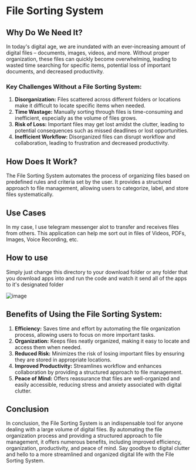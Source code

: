 # File Sorting System

## Why Do We Need It?
In today's digital age, we are inundated with an ever-increasing amount of digital files – documents, images, videos, and more. Without proper organization, these files can quickly become overwhelming, leading to wasted time searching for specific items, potential loss of important documents, and decreased productivity.

### Key Challenges Without a File Sorting System:
1. **Disorganization:** Files scattered across different folders or locations make it difficult to locate specific items when needed.
2. **Time Wastage:** Manually sorting through files is time-consuming and inefficient, especially as the volume of files grows.
3. **Risk of Loss:** Important files may get lost amidst the clutter, leading to potential consequences such as missed deadlines or lost opportunities.
4. **Inefficient Workflow:** Disorganized files can disrupt workflow and collaboration, leading to frustration and decreased productivity.

## How Does It Work?
The File Sorting System automates the process of organizing files based on predefined rules and criteria set by the user. It provides a structured approach to file management, allowing users to categorize, label, and store files systematically.

## Use Cases
In my case, I use telegram messenger alot to transfer and receives files from others. This application can help me sort out in files of Videos, PDFs, Images, Voice Recording, etc. 

## How to use

Simply just change this directory to your download folder or any folder that you download apps into and run the code and watch it send all of the apps to it's designated folder

![image](https://github.com/Ponloe/Auto-File-Sorting/assets/134567590/34f0e35f-b3a4-4ad5-881f-5c2e88799dab)


## Benefits of Using the File Sorting System:
1. **Efficiency:** Saves time and effort by automating the file organization process, allowing users to focus on more important tasks.
2. **Organization:** Keeps files neatly organized, making it easy to locate and access them when needed.
3. **Reduced Risk:** Minimizes the risk of losing important files by ensuring they are stored in appropriate locations.
4. **Improved Productivity:** Streamlines workflow and enhances collaboration by providing a structured approach to file management.
5. **Peace of Mind:** Offers reassurance that files are well-organized and easily accessible, reducing stress and anxiety associated with digital clutter.

## Conclusion
In conclusion, the File Sorting System is an indispensable tool for anyone dealing with a large volume of digital files. By automating the file organization process and providing a structured approach to file management, it offers numerous benefits, including improved efficiency, organization, productivity, and peace of mind. Say goodbye to digital clutter and hello to a more streamlined and organized digital life with the File Sorting System.
